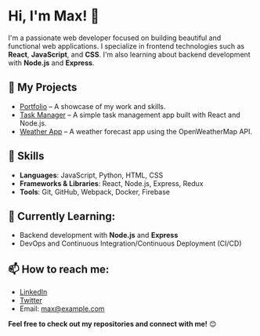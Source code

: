 # Hi, I'm Max! 👋

I'm a passionate web developer focused on building beautiful and functional web applications. I specialize in frontend technologies such as **React**, **JavaScript**, and **CSS**. I'm also learning about backend development with **Node.js** and **Express**.

## 🚀 My Projects
- [Portfolio](https://github.com/MaxDev/portfolio) – A showcase of my work and skills.
- [Task Manager](https://github.com/MaxDev/task-manager) – A simple task management app built with React and Node.js.
- [Weather App](https://github.com/MaxDev/weather-app) – A weather forecast app using the OpenWeatherMap API.

## 📜 Skills
- **Languages**: JavaScript, Python, HTML, CSS
- **Frameworks & Libraries**: React, Node.js, Express, Redux
- **Tools**: Git, GitHub, Webpack, Docker, Firebase

## 🌱 Currently Learning:
- Backend development with **Node.js** and **Express**
- DevOps and Continuous Integration/Continuous Deployment (CI/CD)

## 📫 How to reach me:
- [LinkedIn](https://www.linkedin.com/in/maxdev)
- [Twitter](https://twitter.com/maxdev)
- Email: max@example.com

**Feel free to check out my repositories and connect with me!** 😊
